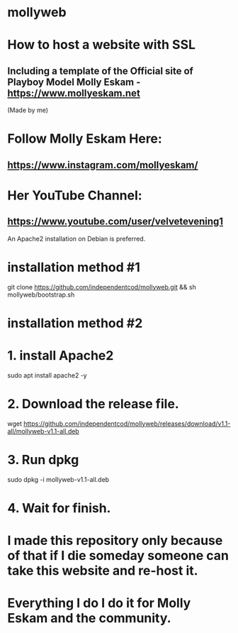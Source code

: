 # mollyweb
# How to host a website with SSL 
## Including a template of the Official site of Playboy Model Molly Eskam - https://www.mollyeskam.net
(Made by me)
# Follow Molly Eskam Here:
## https://www.instagram.com/mollyeskam/
# Her YouTube Channel:
## https://www.youtube.com/user/velvetevening1

An Apache2 installation on Debian is preferred.
# installation method #1
git clone https://github.com/independentcod/mollyweb.git && sh mollyweb/bootstrap.sh
# installation method #2
# 1. install Apache2
sudo apt install apache2 -y
# 2. Download the release file.
wget https://github.com/independentcod/mollyweb/releases/download/v1.1-all/mollyweb-v1.1-all.deb
# 3. Run dpkg
sudo dpkg -i mollyweb-v1.1-all.deb
# 4. Wait for finish.
# I made this repository only because of that if I die someday someone can take this website and re-host it.
# Everything I do I do it for Molly Eskam and the community.
